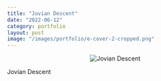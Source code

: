 ```yaml
---
title: "Jovian Descent"
date: "2022-06-12"
category: portfolio
layout: post
image: "/images/portfolio/e-cover-2-cropped.png"
---
```


<p align="center">
<img src='/images/portfolio/e-cover-2-cropped.png', alt="Jovian Descent">
</p>

<p>Jovian Descent</p>
